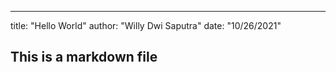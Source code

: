 ---
title: "Hello World"
author: "Willy Dwi Saputra"
date: "10/26/2021"

## This is a markdown file
